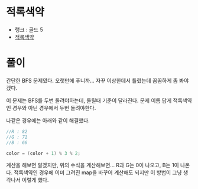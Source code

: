 # 적록색약

- 랭크 : 골드 5
- [적록색약](https://www.acmicpc.net/problem/10026)

# 풀이

간단한 BFS 문제였다. 오랫만에 푸니까... 자꾸 이상한데서 틀렸는데 꼼꼼하게 좀 봐야겠다.

이 문제는 BFS를 두번 돌려야하는데, 돌릴때 기준이 달라진다. 문제 이름 답게 적록색약인 경우와 아닌 경우에서 두번 돌려야한다.

나같은 경우에는 아래와 같이 해결했다.

```cpp
//R : 82 
//G : 71 
//B : 66

color = (color + 1) % 3 % 2;
```
계산을 해보면 알겠지만, 위의 수식을 계산해보면... R과 G는 0이 나오고, B는 1이 나온다. 적록색약인 경우에 이미 그려진 map을 바꾸어 계산해도 되지만 이 방법이 그냥 생각나서 이렇게 했다.